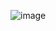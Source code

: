 ![image](https://github.com/Nur-Adnan/Sudoku-Using-React/assets/56475820/5662cdce-efbd-4b39-8e53-6996cd36e8da)
